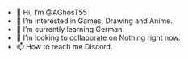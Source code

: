- 👋 Hi, I’m @AGhosT55
- 👀 I’m interested in Games, Drawing and Anime.
- 🌱 I’m currently learning German.
- 💞️ I’m looking to collaborate on Nothing right now.
- 📫 How to reach me Discord.

<!---
AGhosT55/AGhosT55 is a ✨ special ✨ repository because its `README.md` (this file) appears on your GitHub profile.
You can click the Preview link to take a look at your changes.
--->
